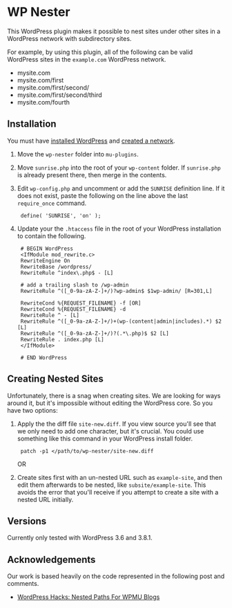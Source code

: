 WP Nester
=========

This WordPress plugin makes it possible to nest sites under other sites
in a WordPress network with subdirectory sites. 

For example, by using this plugin, all of the following can be valid 
WordPress sites in the `example.com` WordPress network.

* mysite.com
* mysite.com/first
* mysite.com/first/second/
* mysite.com/first/second/third
* mysite.com/fourth

Installation
------------

You must have [installed WordPress](http://wordpress.org/download/) and [created a network](http://codex.wordpress.org/Create_A_Network).

1. Move the `wp-nester` folder into `mu-plugins`.
2. Move `sunrise.php` into the root of your `wp-content` folder. 
   If `sunrise.php` is already present there, then merge in the contents.
3. Edit `wp-config.php` and uncomment or add the `SUNRISE` definition line. If it does not exist, paste the following on the line above the last `require_once` command. 

        define( 'SUNRISE', 'on' );

4. Update your the `.htaccess` file in the root of your WordPress installation 
	to contain the following. 

		# BEGIN WordPress
		<IfModule mod_rewrite.c>
		RewriteEngine On
		RewriteBase /wordpress/
		RewriteRule ^index\.php$ - [L]

		# add a trailing slash to /wp-admin
		RewriteRule ^([_0-9a-zA-Z-]+/)?wp-admin$ $1wp-admin/ [R=301,L]

		RewriteCond %{REQUEST_FILENAME} -f [OR]
		RewriteCond %{REQUEST_FILENAME} -d
		RewriteRule ^ - [L]
		RewriteRule ^([_0-9a-zA-Z-]+/)+(wp-(content|admin|includes).*) $2 [L]
		RewriteRule ^([_0-9a-zA-Z-]+/)?(.*\.php)$ $2 [L]
		RewriteRule . index.php [L]
		</IfModule>

		# END WordPress


Creating Nested Sites
---------------------

Unfortunately, there is a snag when creating sites. We are looking for ways
around it, but it's impossible without editing the WordPress core. 
So you have two options: 

1. Apply the the diff file `site-new.diff`. If you view source you'll see 
   that we only need to add one character, but it's crucial. You could use 
   something like this command in your WordPress install folder.

   		patch -p1 </path/to/wp-nester/site-new.diff 

    OR

2. Create sites first with an un-nested URL such as `example-site`, and then 
   edit them afterwards to be nested, like `subsite/example-site`. This avoids the error
   that you'll receive if you attempt to create a site with a nested URL
   initially. 



Versions
--------

Currently only tested with WordPress 3.6 and 3.8.1.


Acknowledgements
----------------

Our work is based heavily on the code represented in the following 
post and comments.

* [WordPress Hacks: Nested Paths For WPMU Blogs](http://maisonbisson.com/post/14052/wordpress-hacks-nested-paths-for-wpmu-blogs/)


